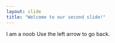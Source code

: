 ```yaml
---
layout: slide
title: "Welcome to our second slide!"
---
```

I am a noob 
Use the left arrow to go back.
